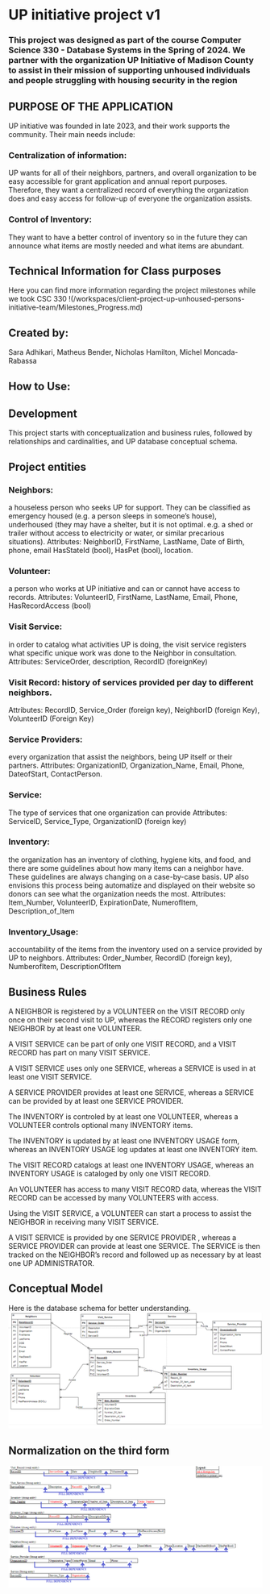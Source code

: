 # UP initiative project v1

### This project was designed as part of the course Computer Science 330 - Database Systems in the Spring of 2024. We partner with the organization UP Initiative of Madison County to assist in their mission of supporting unhoused individuals and people struggling with housing security in the region

## PURPOSE OF THE APPLICATION 
UP initiative was founded in late 2023, and their work supports the community. Their main needs include:
### Centralization of information:  
UP wants for all of their neighbors,  partners, and overall organization to be easy accessible for grant application and annual report purposes. Therefore, they want a centralized record of everything the organization does and easy access for follow-up of everyone the organization assists.
### Control of Inventory: 
They want to have a better control of inventory so in the future they can announce what items are mostly needed and what items are abundant.



## Technical Information for Class purposes 
Here you can find more information regarding the project milestones while we took CSC 330
!(/workspaces/client-project-up-unhoused-persons-initiative-team/Milestones_Progress.md)


## Created by: 
Sara Adhikari,
Matheus Bender,
Nicholas Hamilton,
Michel Moncada-Rabassa


## How to Use:






## Development 
This project starts with conceptualization and business rules, followed by relationships and cardinalities, and UP database conceptual schema.

## Project entities
### Neighbors:  
a houseless person who seeks UP for support. They can be classified as emergency housed (e.g. a person sleeps in someone’s house), underhoused (they may have a shelter, but it is not optimal. e.g. a shed or trailer without access to electricity or water, or similar precarious situations).
Attributes: NeighborID, FirstName, LastName, Date of Birth, phone, email HasStateId (bool), HasPet (bool), location.

### Volunteer: 
a person who works at UP initiative and can or cannot have access to records.
Attributes: VolunteerID, FirstName, LastName, Email, Phone, HasRecordAccess (bool)

### Visit Service:
in order to catalog what activities UP is doing, the visit service registers what specific unique work was done to the Neighbor in consultation.
Attributes: ServiceOrder, description, RecordID (foreignKey)

### Visit Record: history of services provided per day to different neighbors.
Attributes: RecordID, Service_Order (foreign key), NeighborID (foreign Key), VolunteerID (Foreign Key)

### Service Providers: 
every organization that assist the neighbors, being UP itself or their partners.
Attributes: OrganizationID, Organization_Name, Email, Phone, DateofStart, ContactPerson.

### Service: 
The type of services that one organization can provide
Attributes: ServiceID, Service_Type, OrganizationID (foreign key)

### Inventory: 
the organization has an inventory of clothing, hygiene kits, and food, and there are some guidelines about how many items can a neighbor have. These guidelines are always changing on a case-by-case basis. UP also envisions this process being automatize and displayed on their website so donors can see what the organization needs the most.
Attributes: Item_Number, VolunteerID, ExpirationDate, NumerofItem, Description_of_Item

### Inventory_Usage: 
accountability of the items from the inventory used on a service provided by UP to neighbors.
Attributes: Order_Number, RecordID (foreign key), NumberofItem, DescriptionOfItem 

## Business Rules

A NEIGHBOR is registered by a VOLUNTEER on the VISIT RECORD only once on their second visit to UP, whereas the RECORD registers only one NEIGHBOR by at least one VOLUNTEER.

A VISIT SERVICE can be part of only one VISIT RECORD, and a VISIT RECORD has part on many VISIT SERVICE. 

A VISIT SERVICE uses only one SERVICE, whereas a SERVICE is used in at least one VISIT SERVICE.

A SERVICE PROVIDER provides at least one SERVICE, whereas a SERVICE can be provided by at least one SERVICE PROVIDER.

The INVENTORY is controled by at least one VOLUNTEER, whereas a VOLUNTEER controls optional many INVENTORY items.

The INVENTORY is updated by at least one INVENTORY USAGE form, whereas an INVENTORY USAGE log updates at least one INVENTORY item.

The VISIT RECORD catalogs at least one INVENTORY USAGE, whereas an INVENTORY USAGE is cataloged by only one VISIT RECORD.

An VOLUNTEER has access to many VISIT RECORD data, whereas the VISIT RECORD can be accessed by many VOLUNTEERS with access.

Using the VISIT SERVICE, a VOLUNTEER can start a process to assist the NEIGHBOR in receiving many VISIT SERVICE. 

A VISIT SERVICE is provided by one SERVICE PROVIDER , whereas a SERVICE PROVIDER can provide at least one SERVICE. The SERVICE is then tracked on the NEIGHBOR’s record and followed up as necessary by at least one UP ADMINISTRATOR. 

## Conceptual Model
Here is the database schema for better understanding.
![brief alt text](Images/Schemas/Conceptual_Schema_04-03-2024.png)

## Normalization on the third form
![brief alt text](Images/Schemas/Relational_Schema_03-27-24.png)

